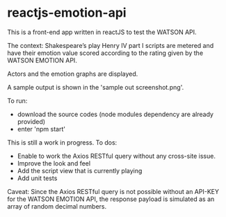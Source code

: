 # reactjs-emotion-api

This is a front-end app written in reactJS to test the WATSON API.

The context: Shakespeare’s play Henry IV part I scripts are metered and have their emotion value scored according to the rating given by the WATSON EMOTION API.

Actors and the emotion graphs are displayed.

A sample output is shown in the 'sample out screenshot.png'.

To run: 
  - download the source codes (node modules dependency are already provided)
  - enter 'npm start'


This is still a work in progress.
To dos:
  - Enable to work the Axios RESTful query without any cross-site issue.
  - Improve the look and feel
  - Add the script view that is currently playing
  - Add unit tests

Caveat:
   Since the Axios RESTful query is not possible without an API-KEY for the WATSON EMOTION API, the response payload is simulated as an array of random decimal numbers.
   
   
